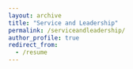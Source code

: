 ```yaml
---
layout: archive
title: "Service and Leadership"
permalink: /serviceandleadership/
author_profile: true
redirect_from:
  - /resume
---
```

